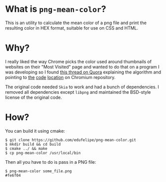 What is `png-mean-color`?
=========================

This is an utility to calculate the mean color of a png file and print the
resulting color in HEX format, suitable for use on CSS and HTML.

Why?
====

I really liked the way Chrome picks the color used around thumbnails of websites
on their "Most Visited" page and wanted to do that on a program I was developing so
I found [this thread on Quora][origin] explaining the algorithm and pointing to
[the][1] [code][2] [location][3] on Chromium repository.

The original code needed `Skia` to work and had a bunch of dependencies.
I removed all dependencies except `libpng` and maintained the BSD-style license
of the original code.

How?
====

You can build it using cmake:

    $ git clone https://github.com/edufelipe/png-mean-color.git
    $ mkdir build && cd build
    $ cmake ../ && make
    $ cp png-mean-color /usr/local/bin

Then all you have to do is pass in a PNG file:

    $ png-mean-color some_file.png
    #fe6f04

[1]: http://src.chromium.org/svn/trunk/src/ui/gfx/color_analysis.h
[2]: http://src.chromium.org/svn/trunk/src/ui/gfx/color_analysis.cc
[3]: http://src.chromium.org/svn/trunk/src/ui/gfx/codec/png_codec.cc
[origin]: http://www.quora.com/Google-Chrome/How-does-Chrome-pick-the-color-for-the-stripes-on-the-Most-visited-page-thumbnails "original discussion"
